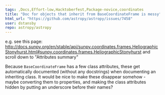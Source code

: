 ```yaml
---
tags: ,Docs,Effort-low,Hacktoberfest,Package-novice,coordinates
title: "Doc for objects that inherit from BaseCoordinateFrame is messy"
html_url: "https://github.com/astropy/astropy/issues/7458"
user: dstansby
repo: astropy/astropy
---
```


e.g. see this page: http://docs.sunpy.org/en/stable/api/sunpy.coordinates.frames.HeliographicStonyhurst.html#sunpy.coordinates.frames.HeliographicStonyhurst and scroll down to "Attributes summary"

Because `BaseCoordinateFrame` has a few class attributes, these get automatically documented (without any docstrings) when documenting an inheriting class. It would be nice to make these disappear somehow - maybe converting them to properties, and making the class attributes hidden by putting an underscore before their names?